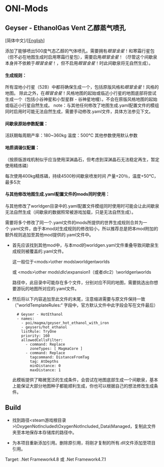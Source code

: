 # ONl-Mods

## Geyser - EthanolGas Vent 乙醇蒸气喷孔

[简体中文]/[[English](HotEthanol\README_en.md)]

添加了能够喷出500度气态乙醇的气体喷孔。需要拥有*眼冒金星*！和寒霜行星包（但不必在地图生成时启用寒霜行星包），需要启用*眼冒金星*！（尽管这个间歇泉本身并不依赖于*眼冒金星*！，但不启用*眼冒金星*！时此间歇泉将无自然生成）。

#### 生成规则：

所有湿地小行星（52B）中都将确保生成一个，包括原版风格和*眼冒金星*！风格的地图。
除此之外，在*眼冒金星*！风格地图的起始或临近小行星的地图底部将尝试生成一个（包括小谷神星和小型星群 - 谷神星地幔）。不会在原版风格地图的起始或临近小行星自然生成。
note：与其他任何修改了地图生成.yaml配置文件的模组同时启用时可能无法自然生成，需要手动修改.yaml文件，具体方法参见下文。

#### 间歇泉原始参数配置：

活跃期每周期产率：180~360kg
温度：500℃
其他参数使用默认参数

#### 地质调谐仪配置：

（按原版游戏机制似乎应当使用深渊晶石，但考虑到深渊晶石无法稳定再生，暂定使用精炼磷）

每次使用400kg精炼磷，持续4500秒间歇泉喷发时间
产量+20％，温度+50℃，最多5次

#### 与其他修改地图生成.yaml配置文件的mods同时使用：

与其他修改了worldgen目录中的.yaml配置文件模组同时使用时可能会让此间歇泉无法自然生成（间歇泉的数据照常被游戏加载，只是无法自然生成）。

需要将多个修改了同一个.yaml文件的mods所提供的世界生成规则合并为一个.yaml文件，由于本mod对生成规则的修改较小，所以推荐总是把本mod附加的额外规则追加至其他mod提供的.yaml文件中。

- 首先应该找到其他mod中，与本mod的worldgen.yaml文件重叠导致间歇泉生成规则被覆盖的.yaml文件。
  
  这一般位于\<mods>\other mods\worldgen\worlds
  
  或 \<mods>\other mods\dlc\expansion1（或者dlc2）\worldgen\worlds
  
  路径中，此目录中可能存在多个文件，分别对应不同的地图，需要挑选出你想要游玩的地图所对应的.yaml文件。

- 然后将以下内容追加至此文件的末尾，注意缩进需要与原文件保持一致（”worldTemplateRules:“ 字段中，官方默认文件中此字段会写在文件最后）
  
  ```
    # Geyser - HotEthanol
    - names:
      - poi/magma/geyser_hot_ethanol_with_iron
      - geysers/hot_ethanol
      listRule: TryOne
      priority: 160
      allowedCellsFilter:
        - command: Replace
          zoneTypes: [ MagmaCore ]
        - command: Replace
          tagcommand: DistanceFromTag
          tag: AtDepths
          minDistance: 0
          maxDistance: 1
  ```
  
  此模板提供了略微宽泛的生成条件，会尝试在地图底部生成一个间歇泉，基本上能保证大部分地图种子都能顺利生成，你也可以根据自己的想法修改生成条件。

## Build

* 找到路径\<steam游戏根目录>\OxygenNotIncluded\OxygenNotIncluded_Data\Managed，复制此文件夹至本地保存本存储库的路径中。

* 为本项目重新添加引用。删除原引用，将刚才复制的所有.dll文件添加至项目引用。

Target: .Net Framework4.8 或 .Net Framework4.7.1
